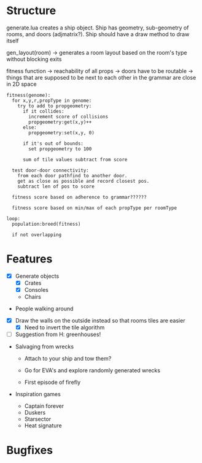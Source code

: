 # Structure

generate.lua creates a ship object. Ship has geometry, sub-geometry of rooms, and doors (adjmatrix?).
Ship should have a draw method to draw itself

gen_layout(room)
-> generates a room layout based on the room's type without blocking exits

fitness function
-> reachability of all props
-> doors have to be routable
-> things that are supposed to be next to each other in the grammar are close in 2D space

```
fitness(genome):
  for x,y,r,propType in genome:
    try to add to propgeometry:
      if it collides:
        increment score of collisions
        propgeometry:get(x,y)++
      else:
        propgeometry:set(x,y, 0)
      
      if it's out of bounds:
        set propgeometry to 100
      
      sum of tile values subtract from score
      
  test door-door connectivity:
    from each door pathfind to another door.
    get as close as possible and record closest pos.
    subtract len of pos to score

  fitness score based on adherence to grammar??????
  
  fitness score based on min/max of each propType per roomType

loop:
  population:breed(fitness)
  
  if not overlapping
```

# Features
- [x] Generate objects
  - [x] Crates
  - [x] Consoles
  - Chairs
- People walking around
- [x] Draw the walls on the outside instead so that rooms tiles are easier
  - [x] Need to invert the tile algorithm
- [ ] Suggestion from H: greenhouses!

- Salvaging from wrecks
  - Attach to your ship and tow them?
  
  - Go for EVA's and explore randomly generated wrecks
  
  - First episode of firefly
  
- Inspiration games
  - Captain forever
  - Duskers
  - Starsector
  - Heat signature

# Bugfixes
